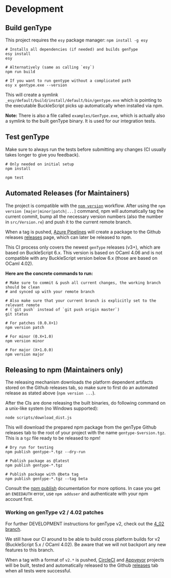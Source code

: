 # Development

## Build genType

This project requires the `esy` package manager: `npm install -g esy`

```
# Installs all dependencies (if needed) and builds genType
esy install
esy

# Alternatively (same as calling `esy`)
npm run build

# If you want to run gentype without a complicated path
esy x gentype.exe --version
```

This will create a symlink
`_esy/default/build/install/default/bin/gentype.exe` which is pointing to the
executable BuckleScript picks up automatically when installed via npm.

**Note:** There is also a file called `examples/GenType.exe`, which is actually
also a symlink to the built genType binary. It is used for our integration
tests.

## Test genType

Make sure to always run the tests before submitting any changes (CI usually takes
longer to give you feedback).

```
# Only needed on initial setup
npm install

npm test
```

## Automated Releases (for Maintainers)

The project is compatible with the [`npm
version`](https://docs.npmjs.com/cli/version) workflow. After using the `npm
version [major|minor|patch|...]` command, npm will automatically tag the
current commit, bump all the necessary version numbers (also the number in
`src/Version.re`) and push it to the current remote branch.

When a tag is pushed, [Azure
Pipelines](https://dev.azure.com/ccrisccris/genType/_build) will create a
package to the Github releases
[releases](https://github.com/cristianoc/genType/releases) page, which can
later be released to npm.

This CI process only covers the newest `genType` releases (v3+), which are based
on BuckleScript 6.x. This version is based on OCaml 4.06 and is not compatible with
any BuckleScript version below 6.x (those are based on OCaml 4.02).

**Here are the concrete commands to run:**

```
# Make sure to commit & push all current changes, the working branch should be clean
# and synced up with your remote branch

# Also make sure that your current branch is explicitly set to the relevant remote
# (`git push` instead of `git push origin master`)
git status

# For patches (0.0.X+1)
npm version patch

# For minor (0.X+1.0)
npm version minor

# For major (X+1.0.0)
npm version major
```

## Releasing to npm (Maintainers only)

The releasing mechanism downloads the platform dependent artifacts stored on
the Github releases tab, so make sure to first do an automated release as
stated above (`npm version ...`).

After the CIs are done releasing the built binaries, do following command on a
unix-like system (no Windows supported):

```
node scripts/download_dist.js
```

This will download the prepared npm package from the genType Github releases
tab to the root of your project with the name `gentype-$version.tgz`. This is
a `tgz` file ready to be released to npm!

```
# Dry run for testing
npm publish gentype-*.tgz --dry-run

# Publish package as @latest
npm publish gentype-*.tgz

# Publish package with @beta tag
npm publish gentype-*.tgz --tag beta
```

Consult the [npm publish](https://docs.npmjs.com/cli/publish) documentation for more options.
In case you get an `ENEEDAUTH` error, use `npm adduser` and authenticate with your npm account first.

### Working on genType v2 / 4.02 patches

For further DEVELOPMENT instructions for genType v2, check out the [4_02
branch](https://github.com/cristianoc/genType/tree/4_02).

We still have our CI around to be able to build cross platform builds for v2 
(BuckleScript 5.x / OCaml 4.02). Be aware that we will not backport any new
features to this branch.

When a tag with a format of `v2.*` is pushed,
[CircleCI](https://circleci.com/gh/cristianoc/genType) and
[Appveyor](https://ci.appveyor.com/project/cristianoc/gentype) projects will be
built, tested and automatically released to the Github
[releases](https://github.com/cristianoc/genType/releases) tab when all tests
were successful.
